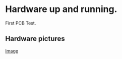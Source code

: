 # Hardware up and running. 

First PCB Test. 


## Hardware pictures
[Image](20201123_first_hardware_picture.jpg)
